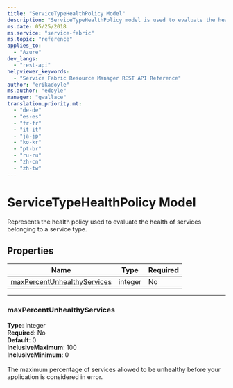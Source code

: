 ```yaml
---
title: "ServiceTypeHealthPolicy Model"
description: "ServiceTypeHealthPolicy model is used to evaluate the health of services belonging to a service type. Properties include maxPercentUnhealthyServices."
ms.date: 05/25/2018
ms.service: "service-fabric"
ms.topic: "reference"
applies_to: 
  - "Azure"
dev_langs: 
  - "rest-api"
helpviewer_keywords: 
  - "Service Fabric Resource Manager REST API Reference"
author: "erikadoyle"
ms.author: "edoyle"
manager: "gwallace"
translation.priority.mt: 
  - "de-de"
  - "es-es"
  - "fr-fr"
  - "it-it"
  - "ja-jp"
  - "ko-kr"
  - "pt-br"
  - "ru-ru"
  - "zh-cn"
  - "zh-tw"
---
```

# ServiceTypeHealthPolicy Model

Represents the health policy used to evaluate the health of services belonging to a service type.


## Properties
| Name | Type | Required |
| --- | --- | --- |
| [maxPercentUnhealthyServices](#maxpercentunhealthyservices) | integer | No |

____
### maxPercentUnhealthyServices
__Type__: integer <br/>
__Required__: No<br/>
__Default__: 0 <br/>
__InclusiveMaximum__: 100 <br/>
__InclusiveMinimum__: 0 <br/>
<br/>
The maximum percentage of services allowed to be unhealthy before your application is considered in error.

